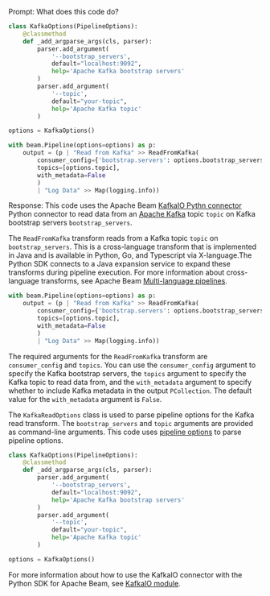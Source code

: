 Prompt:
What does this code do?
```python
class KafkaOptions(PipelineOptions):
    @classmethod
    def _add_argparse_args(cls, parser):
        parser.add_argument(
            '--bootstrap_servers',
            default="localhost:9092",
            help='Apache Kafka bootstrap servers'
        )
        parser.add_argument(
            '--topic',
            default="your-topic",
            help='Apache Kafka topic'
        )

options = KafkaOptions()

with beam.Pipeline(options=options) as p:
    output = (p | "Read from Kafka" >> ReadFromKafka(
        consumer_config={'bootstrap.servers': options.bootstrap_servers},
        topics=[options.topic],
        with_metadata=False
        )
        | "Log Data" >> Map(logging.info))

```
Response:
This code uses the Apache Beam [KafkaIO Pythn connector](https://beam.apache.org/releases/pydoc/current/apache_beam.io.kafka.html) Python connector to read data from an [Apache Kafka](https://kafka.apache.org/) topic `topic` on Kafka bootstrap servers `bootstrap_servers`.

The `ReadFromKafka` transform reads from a Kafka topic `topic` on `bootstrap_servers`. This is a cross-language transform that is implemented in Java and is available in Python, Go, and Typescript via X-language.The Python SDK connects to a Java expansion service to expand these transforms during pipeline execution. For more information about cross-language transforms, see Apache Beam [Multi-language pipelines](https://beam.apache.org/documentation/programming-guide/#multi-language-pipelines). 

```python
with beam.Pipeline(options=options) as p:
    output = (p | "Read from Kafka" >> ReadFromKafka(
        consumer_config={'bootstrap.servers': options.bootstrap_servers},
        topics=[options.topic],
        with_metadata=False
        )
        | "Log Data" >> Map(logging.info))
```
The required arguments for the `ReadFromKafka` transform are `consumer_config` and `topics`. You can use the `consumer_config` argument to specify the Kafka bootstrap servers, the `topics` argument to specify the Kafka topic to read data from, and the `with_metadata` argument to specify whether to include Kafka metadata in the output `PCollection`. The default value for the `with_metadata` argument is `False`.

The `KafkaReadOptions` class is used to parse pipeline options for the Kafka read transform. The `bootstrap_servers` and `topic` arguments are provided as command-line arguments. This code uses [pipeline options](https://beam.apache.org/documentation/patterns/pipeline-options/) to parse pipeline options.

```python
class KafkaOptions(PipelineOptions):
    @classmethod
    def _add_argparse_args(cls, parser):
        parser.add_argument(
            '--bootstrap_servers',
            default="localhost:9092",
            help='Apache Kafka bootstrap servers'
        )
        parser.add_argument(
            '--topic',
            default="your-topic",
            help='Apache Kafka topic'
        )

options = KafkaOptions()
```

For more information about how to use the KafkaIO connector with the Python SDK for Apache Beam, see [KafkaIO module](https://beam.apache.org/releases/pydoc/current/apache_beam.io.kafka.html).